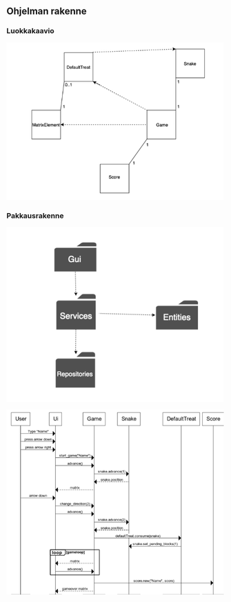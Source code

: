## Ohjelman rakenne

### Luokkakaavio

![Luokkakaavio](./kuvat/luokkakaavio.png)

### Pakkausrakenne

![Pakkauskaavio](./kuvat/pakkauskaavio.png)

![Sekvenssikaavio](./kuvat/sekvenssikaavio.png)